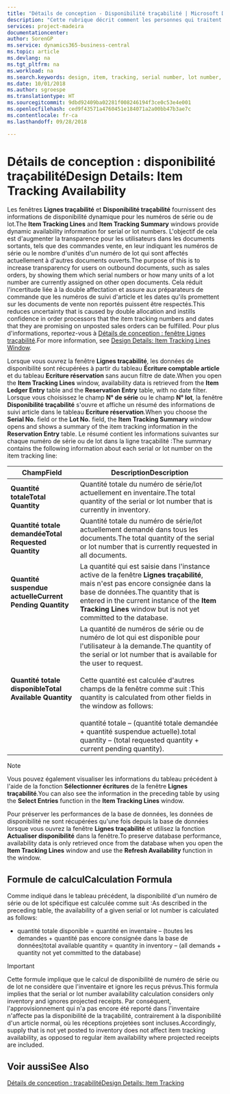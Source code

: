 ```yaml
---
title: "Détails de conception - Disponibilité traçabilité | Microsoft Docs"
description: "Cette rubrique décrit comment les personnes qui traitent les commandes peuvent se baser sur la disponibilité des numéros de série ou de lot."
services: project-madeira
documentationcenter: 
author: SorenGP
ms.service: dynamics365-business-central
ms.topic: article
ms.devlang: na
ms.tgt_pltfrm: na
ms.workload: na
ms.search.keywords: design, item, tracking, serial number, lot number, outbound documents
ms.date: 10/01/2018
ms.author: sgroespe
ms.translationtype: HT
ms.sourcegitcommit: 9dbd92409ba02281f008246194f3ce0c53e4e001
ms.openlocfilehash: ced9f43571a4760451e184071a2a00bb47b3ae7c
ms.contentlocale: fr-ca
ms.lasthandoff: 09/28/2018

---
```

# <a name="design-details-item-tracking-availability"></a><span data-ttu-id="a5b29-103">Détails de conception : disponibilité traçabilité</span><span class="sxs-lookup"><span data-stu-id="a5b29-103">Design Details: Item Tracking Availability</span></span>
<span data-ttu-id="a5b29-104">Les fenêtres **Lignes traçabilité** et **Disponibilité traçabilité** fournissent des informations de disponibilité dynamique pour les numéros de série ou de lot.</span><span class="sxs-lookup"><span data-stu-id="a5b29-104">The **Item Tracking Lines** and **Item Tracking Summary** windows provide dynamic availability information for serial or lot numbers.</span></span> <span data-ttu-id="a5b29-105">L'objectif de cela est d'augmenter la transparence pour les utilisateurs dans les documents sortants, tels que des commandes vente, en leur indiquant les numéros de série ou le nombre d'unités d'un numéro de lot qui sont affectés actuellement à d'autres documents ouverts.</span><span class="sxs-lookup"><span data-stu-id="a5b29-105">The purpose of this is to increase transparency for users on outbound documents, such as sales orders, by showing them which serial numbers or how many units of a lot number are currently assigned on other open documents.</span></span> <span data-ttu-id="a5b29-106">Cela réduit l'incertitude liée à la double affectation et assure aux préparateurs de commande que les numéros de suivi d'article et les dates qu'ils promettent sur les documents de vente non reportés puissent être respectés.</span><span class="sxs-lookup"><span data-stu-id="a5b29-106">This reduces uncertainty that is caused by double allocation and instills confidence in order processors that the item tracking numbers and dates that they are promising on unposted sales orders can be fulfilled.</span></span> <span data-ttu-id="a5b29-107">Pour plus d'informations, reportez\-vous à [Détails de conception : fenêtre Lignes traçabilité](design-details-item-tracking-lines-window.md).</span><span class="sxs-lookup"><span data-stu-id="a5b29-107">For more information, see [Design Details: Item Tracking Lines Window](design-details-item-tracking-lines-window.md).</span></span>  
  
<span data-ttu-id="a5b29-108">Lorsque vous ouvrez la fenêtre **Lignes traçabilité**, les données de disponibilité sont récupérées à partir du tableau **Écriture comptable article** et du tableau **Ecriture réservation** sans aucun filtre de date.</span><span class="sxs-lookup"><span data-stu-id="a5b29-108">When you open the **Item Tracking Lines** window, availability data is retrieved from the **Item Ledger Entry** table and the **Reservation Entry** table, with no date filter.</span></span> <span data-ttu-id="a5b29-109">Lorsque vous choisissez le champ **N° de série** ou le champ **N° lot**, la fenêtre **Disponibilité traçabilité** s'ouvre et affiche un résumé des informations de suivi article dans le tableau **Ecriture réservation**.</span><span class="sxs-lookup"><span data-stu-id="a5b29-109">When you choose the **Serial No.** field or the **Lot No.** field, the **Item Tracking Summary** window opens and shows a summary of the item tracking information in the **Reservation Entry** table.</span></span> <span data-ttu-id="a5b29-110">Le résumé contient les informations suivantes sur chaque numéro de série ou de lot dans la ligne traçabilité :</span><span class="sxs-lookup"><span data-stu-id="a5b29-110">The summary contains the following information about each serial or lot number on the item tracking line:</span></span>  
  
|<span data-ttu-id="a5b29-111">Champ</span><span class="sxs-lookup"><span data-stu-id="a5b29-111">Field</span></span>|<span data-ttu-id="a5b29-112">Description</span><span class="sxs-lookup"><span data-stu-id="a5b29-112">Description</span></span>|  
|---------------------------------|---------------------------------------|  
|<span data-ttu-id="a5b29-113">**Quantité totale**</span><span class="sxs-lookup"><span data-stu-id="a5b29-113">**Total Quantity**</span></span>|<span data-ttu-id="a5b29-114">Quantité totale du numéro de série/lot actuellement en inventaire.</span><span class="sxs-lookup"><span data-stu-id="a5b29-114">The total quantity of the serial or lot number that is currently in inventory.</span></span>|  
|<span data-ttu-id="a5b29-115">**Quantité totale demandée**</span><span class="sxs-lookup"><span data-stu-id="a5b29-115">**Total Requested Quantity**</span></span>|<span data-ttu-id="a5b29-116">Quantité totale du numéro de série/lot actuellement demandé dans tous les documents.</span><span class="sxs-lookup"><span data-stu-id="a5b29-116">The total quantity of the serial or lot number that is currently requested in all documents.</span></span>|  
|<span data-ttu-id="a5b29-117">**Quantité suspendue actuelle**</span><span class="sxs-lookup"><span data-stu-id="a5b29-117">**Current Pending Quantity**</span></span>|<span data-ttu-id="a5b29-118">La quantité qui est saisie dans l'instance active de la fenêtre **Lignes traçabilité**, mais n'est pas encore consignée dans la base de données.</span><span class="sxs-lookup"><span data-stu-id="a5b29-118">The quantity that is entered in the current instance of the **Item Tracking Lines** window but is not yet committed to the database.</span></span>|  
|<span data-ttu-id="a5b29-119">**Quantité totale disponible**</span><span class="sxs-lookup"><span data-stu-id="a5b29-119">**Total Available Quantity**</span></span>|<span data-ttu-id="a5b29-120">La quantité de numéros de série ou de numéro de lot qui est disponible pour l'utilisateur à la demande.</span><span class="sxs-lookup"><span data-stu-id="a5b29-120">The quantity of the serial or lot number that is available for the user to request.</span></span><br /><br /> <span data-ttu-id="a5b29-121">Cette quantité est calculée d'autres champs de la fenêtre comme suit :</span><span class="sxs-lookup"><span data-stu-id="a5b29-121">This quantity is calculated from other fields in the window as follows:</span></span><br /><br /> <span data-ttu-id="a5b29-122">quantité totale – (quantité totale demandée + quantité suspendue actuelle).</span><span class="sxs-lookup"><span data-stu-id="a5b29-122">total quantity – (total requested quantity + current pending quantity).</span></span>|  
  
> [!NOTE]  
>  <span data-ttu-id="a5b29-123">Vous pouvez également visualiser les informations du tableau précédent à l'aide de la fonction **Sélectionner écritures** de la fenêtre **Lignes traçabilité**.</span><span class="sxs-lookup"><span data-stu-id="a5b29-123">You can also see the information in the preceding table by using the **Select Entries** function in the **Item Tracking Lines** window.</span></span>  
  
<span data-ttu-id="a5b29-124">Pour préserver les performances de la base de données, les données de disponibilité ne sont récupérées qu'une fois depuis la base de données lorsque vous ouvrez la fenêtre **Lignes traçabilité** et utilisez la fonction **Actualiser disponibilité** dans la fenêtre.</span><span class="sxs-lookup"><span data-stu-id="a5b29-124">To preserve database performance, availability data is only retrieved once from the database when you open the **Item Tracking Lines** window and use the **Refresh Availability** function in the window.</span></span>  
  
## <a name="calculation-formula"></a><span data-ttu-id="a5b29-125">Formule de calcul</span><span class="sxs-lookup"><span data-stu-id="a5b29-125">Calculation Formula</span></span>  
<span data-ttu-id="a5b29-126">Comme indiqué dans le tableau précédent, la disponibilité d'un numéro de série ou de lot spécifique est calculée comme suit :</span><span class="sxs-lookup"><span data-stu-id="a5b29-126">As described in the preceding table, the availability of a given serial or lot number is calculated as follows:</span></span>  
  
* <span data-ttu-id="a5b29-127">quantité totale disponible = quantité en inventaire – (toutes les demandes + quantité pas encore consignée dans la base de données)</span><span class="sxs-lookup"><span data-stu-id="a5b29-127">total available quantity = quantity in inventory – (all demands + quantity not yet committed to the database)</span></span>  
  
> [!IMPORTANT]  
>  <span data-ttu-id="a5b29-128">Cette formule implique que le calcul de disponibilité de numéro de série ou de lot ne considère que l'inventaire et ignore les reçus prévus.</span><span class="sxs-lookup"><span data-stu-id="a5b29-128">This formula implies that the serial or lot number availability calculation considers only inventory and ignores projected receipts.</span></span> <span data-ttu-id="a5b29-129">Par conséquent, l'approvisionnement qui n'a pas encore été reporté dans l'inventaire n'affecte pas la disponibilité de la traçabilité, contrairement à la disponibilité d'un article normal, où les réceptions projetées sont incluses.</span><span class="sxs-lookup"><span data-stu-id="a5b29-129">Accordingly, supply that is not yet posted to inventory does not affect item tracking availability, as opposed to regular item availability where projected receipts are included.</span></span>  
  
## <a name="see-also"></a><span data-ttu-id="a5b29-130">Voir aussi</span><span class="sxs-lookup"><span data-stu-id="a5b29-130">See Also</span></span>  
[<span data-ttu-id="a5b29-131">Détails de conception : traçabilité</span><span class="sxs-lookup"><span data-stu-id="a5b29-131">Design Details: Item Tracking</span></span>](design-details-item-tracking.md)
